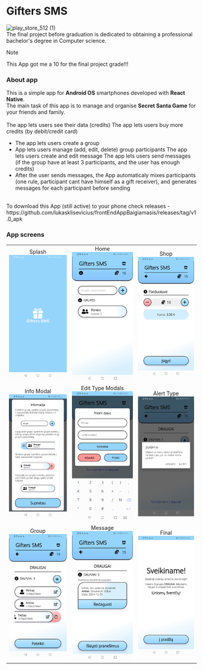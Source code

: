 ﻿# Gifters SMS
![play_store_512 (1)](https://github.com/lukasklisevicius/frontEndAppBaigiamasis/assets/70967507/019e4ca4-6a4b-4862-ac89-9a7e9b916dbd)</br>
The final project before graduation is dedicated to obtaining a professional bachelor's degree in Computer science.</br>
> [!NOTE]
> This App got me a 10 for the final project grade!!!



### About app
This is a simple app for **Android OS** smartphones developed with **React Native**.</br>
The main task of this app is to manage and organise **Secret Santa Game** for your friends and family.</br>
</br>
The app lets users see their data (credits)
The app lets users buy more credits (by debit/credit card)
- The app lets users create a group
- App lets users manage (add, edit, delete) group participants
The app lets users create and edit message
The app lets users send messages (if the group have at least 3 participants, and the user has enough credits)
- After the user sends messages, the App automaticaly mixes participants (one rule, participant cant have himself as a gift receiver), and generates messages for each participant before sending</br>
</br>
To download this App (still active) to your phone check releases - https://github.com/lukasklisevicius/frontEndAppBaigiamasis/releases/tag/v1.0_apk

### App screens
<table>
  <tr>
    <td align="center">
      Splash</br>
<img alt="App Splash Screen" src="https://github.com/lukasklisevicius/frontEndAppBaigiamasis/blob/main/Screenshot_20240807_180952_com.lukaskkk.giftersSMS.jpg" width="250px" />
    </td>
      <td align="center">
      Home</br>
<img alt="App Home Screen" src="https://github.com/lukasklisevicius/frontEndAppBaigiamasis/blob/main/Screenshot_20240807_180914_com.lukaskkk.giftersSMS.jpg" width="250px" />
    </td>
        <td align="center">
      Shop</br>
<img alt="App Shop Screen" src="https://github.com/lukasklisevicius/frontEndAppBaigiamasis/blob/main/Screenshot_20240807_181119_com.lukaskkk.giftersSMS.jpg" width="250px" />
    </td>
  </tr>
  <tr>
  <td align="center">
      Info Modal</br>
<img alt="Info Modal Screen" src="https://github.com/lukasklisevicius/frontEndAppBaigiamasis/blob/main/Screenshot_20240807_181040_com.lukaskkk.giftersSMS.jpg" width="250px" />
    </td>
    <td align="center">
    Edit Type Modals</br>
<img alt="Edit Modal Screen" src="https://github.com/lukasklisevicius/frontEndAppBaigiamasis/blob/main/Screenshot_20240807_181234_com.lukaskkk.giftersSMS.jpg" width="250px" />
    </td>
      <td align="center">
      Alert Type</br>
<img alt="Alert Screen" src="https://github.com/lukasklisevicius/frontEndAppBaigiamasis/blob/main/Screenshot_20240807_181315_com.lukaskkk.giftersSMS.jpg" width="250px" />
    </td>
  </tr>
  <tr>
          <td align="center">
      Group</br>
<img alt="Group Screen" src="https://github.com/lukasklisevicius/frontEndAppBaigiamasis/blob/main/Screenshot_20240807_181339_com.lukaskkk.giftersSMS.jpg" width="250px" />
    </td>
            <td align="center">
      Message</br>
<img alt="Message Screen" src="https://github.com/lukasklisevicius/frontEndAppBaigiamasis/blob/main/Screenshot_20240807_181357_com.lukaskkk.giftersSMS.jpg" width="250px" />
    </td>
            <td align="center">
      Final</br>
<img alt="Final Screen" src="https://github.com/lukasklisevicius/frontEndAppBaigiamasis/blob/main/Screenshot_20240807_181428_com.lukaskkk.giftersSMS.jpg" width="250px" />
    </td>
  </tr>
</table>


